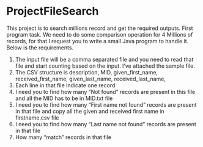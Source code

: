 # ProjectFileSearch
This project is to search millions record and get the required outputs. 
First program task.  We need to do some comparison operation for 4 Millions of records, for that I request you to write a small Java program to handle it. Below is the requirements.
1.	The input file will be a comma separated file and you need to read that file and start counting based on the input. I’ve attached the sample file.
2.	The CSV structure is description, MID, given_first_name, received_first_name, given_last_name, received_last_name,
3.	Each line in that file indicate one record
4.	I need you to find how many “Not found” records are present in this file and all the MID has to be in MID.txt file
5.	I need you to find how many “First name not found” records are present in that file and copy all the given and received first name in firstname.csv file
6.	I need you to find how many “Last name not found” records are present in that file
7.	How many “match” records in that file
